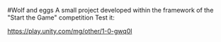 #Wolf and eggs
A small project developed within the framework of the "Start the Game" competition
Test it:

https://play.unity.com/mg/other/1-0-gwq0l
